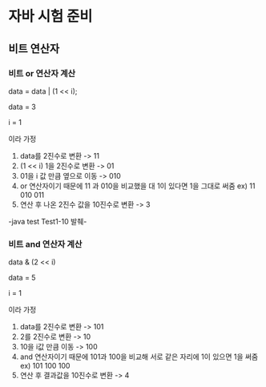# 자바 시험 준비

## 비트 연산자

### 비트 or 연산자 계산

data = data | (1 << i);

data = 3

i = 1

이라 가정

1. data를 2진수로 변환 -> 11
2. (1 << i) 1을 2진수로 변환 -> 01
3. 01을 i 값 만큼 옆으로 이동 -> 010
4. or 연산자이기 때문에 11 과 010을 비교했을 대 1이 있다면 1을 그대로 써줌
   ex) 11
   010
   011
5. 연산 후 나온 2진수 값을 10진수로 변환 -> 3

-java test Test1-10 발췌-

### 비트 and 연산자 계산

data & (2 << i)

data = 5

i = 1

이라 가정

1. data를 2진수로 변환 -> 101
2. 2를 2진수로 변환 -> 10
3. 10을 i값 만큼 이동 -> 100
4. and 연산자이기 때문에 101과 100을 비교해 서로 같은 자리에 1이 있으면 1을 써줌
   ex) 101
   100
   100
5. 연산 후 결과값을 10진수로 변환 -> 4
